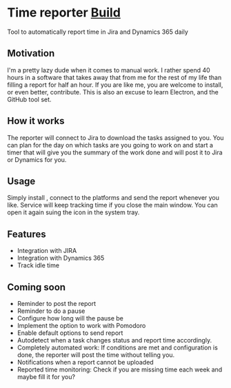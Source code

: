 # Time reporter [Build](https://github.com/ceusse/time-reporter/actions/workflows/build.yml/badge.svg)
Tool to automatically report time in Jira and Dynamics 365 daily

## Motivation
I'm a pretty lazy dude when it comes to manual work.
I rather spend 40 hours in a software that takes away that from me for the rest of my life than filling a report for half an hour.
If you are like me, you are welcome to install, or even better, contribute.
This is also an excuse to learn Electron, and the GitHub tool set.

## How it works
The reporter will connect to Jira to download the tasks assigned to you.
You can plan for the day on which tasks are you going to work on and start a timer that will give you the summary of the work done and will post it to Jira or Dynamics for you.

## Usage
Simply install , connect to the platforms and send the report whenever you like.
Service will keep tracking time if you close the main window.
You can open it again suing the icon in the system tray.

## Features
- Integration with JIRA
- Integration with Dynamics 365
- Track idle time

## Coming soon
- Reminder to post the report 
- Reminder to do a pause
- Configure how long will the pause be
- Implement the option to work with Pomodoro 
- Enable default options to send report
- Autodetect when a task changes status and report time accordingly.
- Completely automated work: If conditions are met and configuration is done, the reporter will post the time without telling you.
- Notifications when a report cannot be uploaded
- Reported time monitoring: Check if you are missing time each week and maybe fill it for you?
